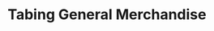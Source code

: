 ---
title: "Tabing General Merchandise"
url: /imus/tabing-general-merchandise/
shop: convenience
---